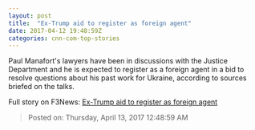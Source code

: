 ```yaml
---
layout: post
title:  "Ex-Trump aid to register as foreign agent"
date: 2017-04-12 19:48:59Z
categories: cnn-com-top-stories
---
```


Paul Manafort's lawyers have been in discussions with the Justice Department and he is expected to register as a foreign agent in a bid to resolve questions about his past work for Ukraine, according to sources briefed on the talks.


Full story on F3News: [Ex-Trump aid to register as foreign agent](http://www.f3nws.com/n/ajnUjG)

> Posted on: Thursday, April 13, 2017 12:48:59 AM
